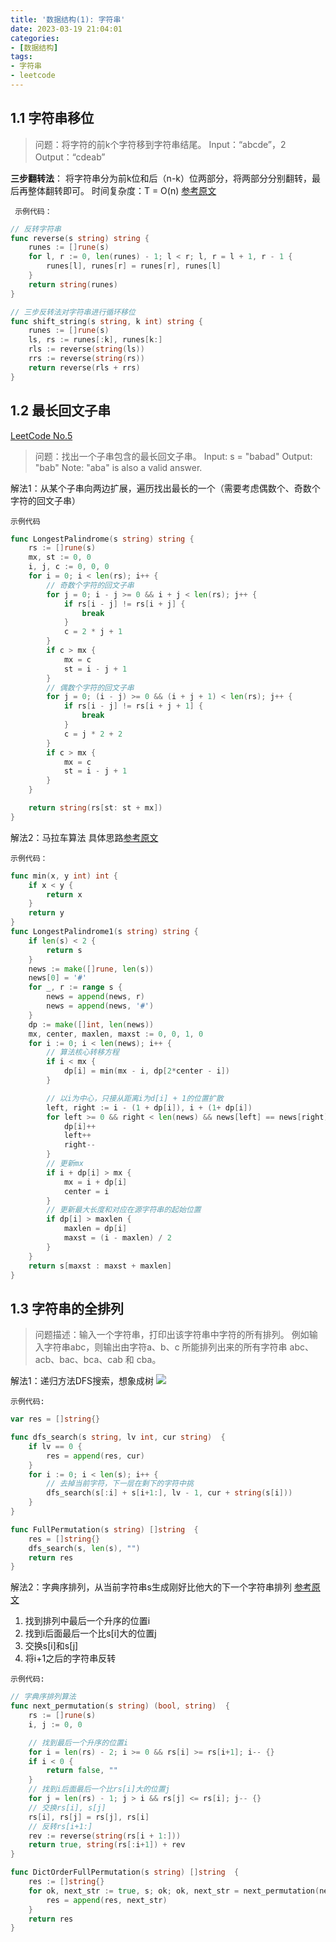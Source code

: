 ```yaml
---
title: '数据结构(1): 字符串'
date: 2023-03-19 21:04:01
categories:
- [数据结构]
tags:
- 字符串
- leetcode
---
```


## 1.1 字符串移位
> 问题：将字符的前k个字符移到字符串结尾。
Input：“abcde”，2
Output：“cdeab”

**三步翻转法**： 将字符串分为前k位和后（n-k）位两部分，将两部分分别翻转，最后再整体翻转即可。
时间复杂度：T = O(n)
[参考原文](https://wizardforcel.gitbooks.io/the-art-of-programming-by-july/content/01.01.html)

` 示例代码：`
```go
// 反转字符串
func reverse(s string) string {
	runes := []rune(s)
	for l, r := 0, len(runes) - 1; l < r; l, r = l + 1, r - 1 {
		runes[l], runes[r] = runes[r], runes[l]
	}
	return string(runes)
}

// 三步反转法对字符串进行循环移位
func shift_string(s string, k int) string {
	runes := []rune(s)
	ls, rs := runes[:k], runes[k:]
	rls := reverse(string(ls))
	rrs := reverse(string(rs))
	return reverse(rls + rrs)
}
```

## 1.2 最长回文子串
[LeetCode No.5](https://leetcode-cn.com/problems/longest-palindromic-substring/)

> 问题：找出一个子串包含的最长回文子串。
Input: s = "babad"
Output: "bab"
Note: "aba" is also a valid answer.

解法1：从某个子串向两边扩展，遍历找出最长的一个（需要考虑偶数个、奇数个字符的回文子串）

`示例代码`
```go
func LongestPalindrome(s string) string {
	rs := []rune(s)
	mx, st := 0, 0
	i, j, c := 0, 0, 0
	for i = 0; i < len(rs); i++ {
		// 奇数个字符的回文子串
		for j = 0; i - j >= 0 && i + j < len(rs); j++ {
			if rs[i - j] != rs[i + j] {
				break
			}
			c = 2 * j + 1
		}
		if c > mx {
			mx = c
			st = i - j + 1
		}
		// 偶数个字符的回文子串
		for j = 0; (i - j) >= 0 && (i + j + 1) < len(rs); j++ {
			if rs[i - j] != rs[i + j + 1] {
				break
			}
			c = j * 2 + 2
		}
		if c > mx {
			mx = c
			st = i - j + 1
		}
	}

	return string(rs[st: st + mx])
}
```
解法2：马拉车算法
具体思路[参考原文](https://books.halfrost.com/leetcode/ChapterFour/0001~0099/0005.Longest-Palindromic-Substring/)

`示例代码：`
```go
func min(x, y int) int {
	if x < y {
		return x
	}
	return y
}
func LongestPalindrome1(s string) string {
	if len(s) < 2 {
		return s
	}
	news := make([]rune, len(s))
	news[0] = '#'
	for _, r := range s {
		news = append(news, r)
		news = append(news, '#')
	}
	dp := make([]int, len(news))
	mx, center, maxlen, maxst := 0, 0, 1, 0
	for i := 0; i < len(news); i++ {
		// 算法核心转移方程
		if i < mx {
			dp[i] = min(mx - i, dp[2*center - i])
		}

		// 以i为中心，只接从距离i为d[i] + 1的位置扩散
		left, right := i - (1 + dp[i]), i + (1+ dp[i])
		for left >= 0 && right < len(news) && news[left] == news[right] {
			dp[i]++
			left++
			right--
		}
		// 更新mx
		if i + dp[i] > mx {
			mx = i + dp[i]
			center = i
		}
		// 更新最大长度和对应在源字符串的起始位置
		if dp[i] > maxlen {
			maxlen = dp[i]
			maxst = (i - maxlen) / 2
		}
	}
	return s[maxst : maxst + maxlen]
}
```

## 1.3 字符串的全排列
> 问题描述：输入一个字符串，打印出该字符串中字符的所有排列。
例如输入字符串abc，则输出由字符a、b、c 所能排列出来的所有字符串
abc、acb、bac、bca、cab 和 cba。

解法1：递归方法DFS搜索，想象成树
![](https://upload-images.jianshu.io/upload_images/14151453-21cc1e0269c2e662.png?imageMogr2/auto-orient/strip%7CimageView2/2/w/1240)

`示例代码:`
```go
var res = []string{}

func dfs_search(s string, lv int, cur string)  {
	if lv == 0 {
		res = append(res, cur)
	}
	for i := 0; i < len(s); i++ {
		// 去掉当前字符，下一层在剩下的字符中挑
		dfs_search(s[:i] + s[i+1:], lv - 1, cur + string(s[i]))
	}
}

func FullPermutation(s string) []string  {
	res = []string{}
	dfs_search(s, len(s), "")
	return res
}
```

解法2：字典序排列，从当前字符串s生成刚好比他大的下一个字符串排列
[参考原文](https://wizardforcel.gitbooks.io/the-art-of-programming-by-july/content/01.06.html)

1. 找到排列中最后一个升序的位置i
2. 找到i后面最后一个比s[i]大的位置j
3. 交换s[i]和s[j]
4. 将i+1之后的字符串反转

`示例代码:`
```go
// 字典序排列算法
func next_permutation(s string) (bool, string)  {
	rs := []rune(s)
	i, j := 0, 0

	// 找到最后一个升序的位置i
	for i = len(rs) - 2; i >= 0 && rs[i] >= rs[i+1]; i-- {}
	if i < 0 {
		return false, ""
	}
	// 找到i后面最后一个比rs[i]大的位置j
	for j = len(rs) - 1; j > i && rs[j] <= rs[i]; j-- {}
	// 交换rs[i], s[j]
	rs[i], rs[j] = rs[j], rs[i]
	// 反转rs[i+1:]
	rev := reverse(string(rs[i + 1:]))
	return true, string(rs[:i+1]) + rev
}

func DictOrderFullPermutation(s string) []string  {
	res := []string{}
	for ok, next_str := true, s; ok; ok, next_str = next_permutation(next_str) {
		res = append(res, next_str)
	}
	return res
}
```
